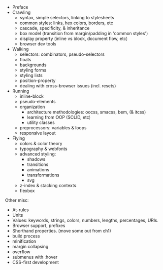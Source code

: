 * Preface
* Crawling
  * syntax, simple selectors, linking to stylesheets
  * common styles: links, hex colors, borders, etc
  * cascade, specificity, & inheritance
  * box model (transition from margin/padding in 'common styles')
  * display property (inline vs block, document flow, etc)
  * browser dev tools
* Walking
  * selectors: combinators, pseudo-selectors
  * floats
  * backgrounds
  * styling forms
  * styling lists
  * position-property
  * dealing with cross-browser issues (incl. resets)
* Running
  * inline-block
  * pseudo-elements
  * organization
    * architecture methodologies: oocss, smacss, bem, (& itcss)
    * learning from OOP (SOLID, etc)
    * utility classes
  * preprocessors: variables & loops
  * responsive layout
* Flying
  * colors & color theory
  * typography & webfonts
  * advanced styling:
    * shadows
    * transitions
    * animations
    * transformations
    * svg
  * z-index & stacking contexts
  * flexbox

Other misc:

* At-rules
* Units
* Values: keywords, strings, colors, numbers, lengths, percentages, URIs.
* Browser support, prefixes
* Shorthand properties. (move some out from ch1)
* build process
* minification
* margin collapsing
* overflow
* submenus with :hover
* CSS-first development
